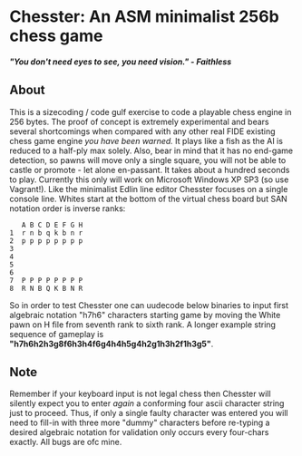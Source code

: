 # Chesster: An ASM minimalist 256b chess game

##### "You don't need eyes to see, you need vision." - Faithless

## About

This is a sizecoding / code gulf exercise to code a playable chess engine in 256 bytes. The proof of concept is extremely experimental and bears several shortcomings when compared with any other real FIDE existing chess game engine _you have been warned._ It plays like a fish as the AI is reduced to a half-ply max solely. Also, bear in mind that it has no end-game detection, so pawns will move only a single square, you will not be able to castle or promote - let alone en-passant. It takes about a hundred seconds to play. Currently this only will work on Microsoft Windows XP SP3 (so use Vagrant!). Like the minimalist Edlin line editor Chesster focuses on a single console line. Whites start at the bottom of the virtual chess board but SAN notation order is inverse ranks:

```
   A B C D E F G H
1  r n b q k b n r
2  p p p p p p p p
3
4
5
6
7  P P P P P P P P
8  R N B Q K B N R
```

So in order to test Chesster one can uudecode below binaries to input first algebraic notation "h7h6" characters starting game by moving the White pawn on H file from seventh rank to sixth rank. A longer example string sequence of gameplay is __"h7h6h2h3g8f6h3h4f6g4h4h5g4h2g1h3h2f1h3g5"__.

## Note

Remember if your keyboard input is not legal chess then Chesster will silently expect you to enter _again_ a conforming four ascii character string just to proceed. Thus, if only a single faulty character was entered you will need to fill-in with three more "dummy" characters before re-typing a desired algebraic notation for validation only occurs every four-chars exactly. All bugs are ofc mine.
